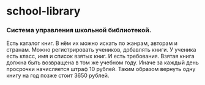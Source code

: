 # school-library
### Система управления школьной библиотекой. 
Есть каталог книг. В нём их можно искать по жанрам, авторам и странам. Можно регистрировать учеников, добавлять книги. У ученика есть класс, имя и список взятых книг.
И есть требования. Взятая книга должна быть возвращена в том же учебном году. Иначе за каждый день просрочки начисляется штраф 10 рублей. Таким образом вернуть одну книгу на год позже стоит 3650 рублей.
